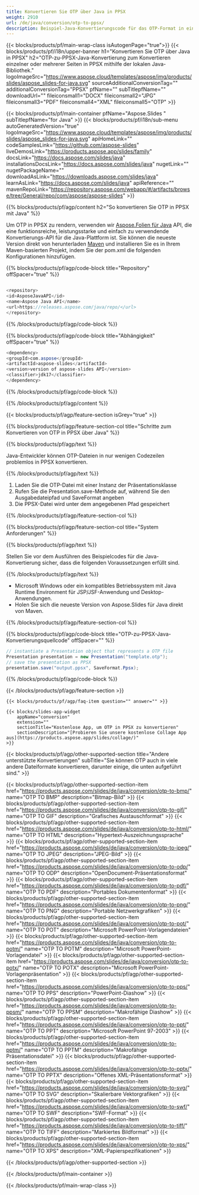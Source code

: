 ```yaml
---
title: Konvertieren Sie OTP über Java in PPSX
weight: 2910
url: /de/java/conversion/otp-to-ppsx/ 
description: Beispiel-Java-Konvertierungscode für das OTP-Format in eine PPSX-Datei. Verwenden Sie diesen Beispielcode, um PowerPoint- und OpenOffice-Präsentationen in PPSX innerhalb einer beliebigen Web- oder Desktop-Java-basierten Anwendung zu exportieren.
---
```


{{< blocks/products/pf/main-wrap-class isAutogenPage="true">}}
{{< blocks/products/pf/i18n/upper-banner h1="Konvertieren Sie OTP über Java in PPSX" h2="OTP-zu-PPSX-Java-Konvertierung zum Konvertieren einzelner oder mehrerer Seiten in PPSX mithilfe der lokalen Java-Bibliothek." logoImageSrc="https://www.aspose.cloud/templates/aspose/img/products/slides/aspose_slides-for-java.svg" sourceAdditionalConversionTag="" additionalConversionTag="PPSX" pfName="" subTitlepfName="" downloadUrl="" fileiconsmall1="DOCX" fileiconsmall2="JPG" fileiconsmall3="PDF" fileiconsmall4="XML" fileiconsmall5="OTP" >}}

{{< blocks/products/pf/main-container pfName="Aspose.Slides " subTitlepfName="for Java" >}}
{{< blocks/products/pf/i18n/sub-menu autoGeneratedVersion="true" logoImageSrc="https://www.aspose.cloud/templates/aspose/img/products/slides/aspose_slides-for-java.svg" apiHomeLink="" codeSamplesLink="https://github.com/aspose-slides" liveDemosLink="https://products.aspose.app/slides/family" docsLink="https://docs.aspose.com/slides/java" installationsDocsLink="https://docs.aspose.com/slides/java" nugetLink="" nugetPackageName="" downloadAsLink="https://downloads.aspose.com/slides/java" learnAsLink="https://docs.aspose.com/slides/java" apiReference="" mavenRepoLink="https://repository.aspose.com/webapp/#/artifacts/browse/tree/General/repo/com/aspose/aspose-slides" >}}

{{% blocks/products/pf/agp/content h2="So konvertieren Sie OTP in PPSX mit Java" %}}

 Um OTP in PPSX zu rendern, verwenden wir
 [Aspose.Folien für Java](https://products.aspose.com/slides/de/java)
 API, die eine funktionsreiche, leistungsstarke und einfach zu verwendende Konvertierungs-API für die Java-Plattform ist. Sie können die neueste Version direkt von herunterladen
 [Maven](https://repository.aspose.com/webapp/#/artifacts/browse/tree/General/repo/com/aspose/aspose-slides)
 und installieren Sie es in Ihrem Maven-basierten Projekt, indem Sie der pom.xml die folgenden Konfigurationen hinzufügen.

{{% blocks/products/pf/agp/code-block title="Repository" offSpacer="true" %}}

```cs

<repository>
<id>AsposeJavaAPI</id>
<name>Aspose Java API</name>
<url>https://releases.aspose.com/java/repo/</url>
</repository>

```

{{% /blocks/products/pf/agp/code-block %}}

{{% blocks/products/pf/agp/code-block title="Abhängigkeit" offSpacer="true" %}}

```cs
<dependency>
<groupId>com.aspose</groupId>
<artifactId>aspose-slides</artifactId>
<version>version of aspose-slides API</version>
<classifier>jdk17</classifier>
</dependency>

```

{{% /blocks/products/pf/agp/code-block %}}

{{% /blocks/products/pf/agp/content %}}

{{< blocks/products/pf/agp/feature-section isGrey="true" >}}

{{% blocks/products/pf/agp/feature-section-col title="Schritte zum Konvertieren von OTP in PPSX über Java" %}}

{{% blocks/products/pf/agp/text %}}

 Java-Entwickler können OTP-Dateien in nur wenigen Codezeilen problemlos in PPSX konvertieren.

{{% /blocks/products/pf/agp/text %}}

1. Laden Sie die OTP-Datei mit einer Instanz der Präsentationsklasse
1. Rufen Sie die Presentation.save-Methode auf, während Sie den Ausgabedateipfad und SaveFormat angeben
1. Die PPSX-Datei wird unter dem angegebenen Pfad gespeichert

{{% /blocks/products/pf/agp/feature-section-col %}}

{{% blocks/products/pf/agp/feature-section-col title="System Anforderungen" %}}

{{% blocks/products/pf/agp/text %}}

 Stellen Sie vor dem Ausführen des Beispielcodes für die Java-Konvertierung sicher, dass die folgenden Voraussetzungen erfüllt sind.

{{% /blocks/products/pf/agp/text %}}

- Microsoft Windows oder ein kompatibles Betriebssystem mit Java Runtime Environment für JSP/JSF-Anwendung und Desktop-Anwendungen.
- Holen Sie sich die neueste Version von Aspose.Slides für Java direkt von Maven.

{{% /blocks/products/pf/agp/feature-section-col %}}

{{% blocks/products/pf/agp/code-block title="OTP-zu-PPSX-Java-Konvertierungsquellcode" offSpacer="" %}}

```cs
// instantiate a Presentation object that represents a OTP file
Presentation presentation = new Presentation("template.otp");
// save the presentation as PPSX
presentation.save("output.ppsx", SaveFormat.Ppsx);   

```

{{% /blocks/products/pf/agp/code-block %}}

{{< /blocks/products/pf/agp/feature-section >}}

    {{< blocks/products/pf/agp/faq-item question="" answer="" >}}
 

<!-- aboutfile Starts -->

<!-- aboutfile Ends -->

    {{< blocks/slides-app-widget 
        appName="conversion"
        extension=""
        sectionTitle="Kostenlose App, um OTP in PPSX zu konvertieren" 
        sectionDescription="[Probieren Sie unsere kostenlose Collage App aus](https://products.aspose.app/slides/collage/)" 
    >}}
    
{{< blocks/products/pf/agp/other-supported-section title="Andere unterstützte Konvertierungen" subTitle="Sie können OTP auch in viele andere Dateiformate konvertieren, darunter einige, die unten aufgeführt sind." >}}

{{< blocks/products/pf/agp/other-supported-section-item href="https://products.aspose.com/slides/de/java/conversion/otp-to-bmp/" name="OTP TO BMP" description="Bitmap-Bild" >}}
{{< blocks/products/pf/agp/other-supported-section-item href="https://products.aspose.com/slides/de/java/conversion/otp-to-gif/" name="OTP TO GIF" description="Grafisches Austauschformat" >}}
{{< blocks/products/pf/agp/other-supported-section-item href="https://products.aspose.com/slides/de/java/conversion/otp-to-html/" name="OTP TO HTML" description="Hypertext-Auszeichnungssprache" >}}
{{< blocks/products/pf/agp/other-supported-section-item href="https://products.aspose.com/slides/de/java/conversion/otp-to-jpeg/" name="OTP TO JPEG" description="JPEG-Bild" >}}
{{< blocks/products/pf/agp/other-supported-section-item href="https://products.aspose.com/slides/de/java/conversion/otp-to-odp/" name="OTP TO ODP" description="OpenDocument-Präsentationsformat" >}}
{{< blocks/products/pf/agp/other-supported-section-item href="https://products.aspose.com/slides/de/java/conversion/otp-to-pdf/" name="OTP TO PDF" description="Portables Dokumentenformat" >}}
{{< blocks/products/pf/agp/other-supported-section-item href="https://products.aspose.com/slides/de/java/conversion/otp-to-png/" name="OTP TO PNG" description="Portable Netzwerkgrafiken" >}}
{{< blocks/products/pf/agp/other-supported-section-item href="https://products.aspose.com/slides/de/java/conversion/otp-to-pot/" name="OTP TO POT" description="Microsoft PowerPoint-Vorlagendateien" >}}
{{< blocks/products/pf/agp/other-supported-section-item href="https://products.aspose.com/slides/de/java/conversion/otp-to-potm/" name="OTP TO POTM" description="Microsoft PowerPoint-Vorlagendatei" >}}
{{< blocks/products/pf/agp/other-supported-section-item href="https://products.aspose.com/slides/de/java/conversion/otp-to-potx/" name="OTP TO POTX" description="Microsoft PowerPoint-Vorlagenpräsentation" >}}
{{< blocks/products/pf/agp/other-supported-section-item href="https://products.aspose.com/slides/de/java/conversion/otp-to-pps/" name="OTP TO PPS" description="PowerPoint-Diashow" >}}
{{< blocks/products/pf/agp/other-supported-section-item href="https://products.aspose.com/slides/de/java/conversion/otp-to-ppsm/" name="OTP TO PPSM" description="Makrofähige Diashow" >}}
{{< blocks/products/pf/agp/other-supported-section-item href="https://products.aspose.com/slides/de/java/conversion/otp-to-ppt/" name="OTP TO PPT" description="Microsoft PowerPoint 97-2003" >}}
{{< blocks/products/pf/agp/other-supported-section-item href="https://products.aspose.com/slides/de/java/conversion/otp-to-pptm/" name="OTP TO PPTM" description="Makrofähige Präsentationsdatei" >}}
{{< blocks/products/pf/agp/other-supported-section-item href="https://products.aspose.com/slides/de/java/conversion/otp-to-pptx/" name="OTP TO PPTX" description="Offenes XML-Präsentationsformat" >}}
{{< blocks/products/pf/agp/other-supported-section-item href="https://products.aspose.com/slides/de/java/conversion/otp-to-svg/" name="OTP TO SVG" description="Skalierbare Vektorgrafiken" >}}
{{< blocks/products/pf/agp/other-supported-section-item href="https://products.aspose.com/slides/de/java/conversion/otp-to-swf/" name="OTP TO SWF" description="SWF-Format" >}}
{{< blocks/products/pf/agp/other-supported-section-item href="https://products.aspose.com/slides/de/java/conversion/otp-to-tiff/" name="OTP TO TIFF" description="Markiertes Bildformat" >}}
{{< blocks/products/pf/agp/other-supported-section-item href="https://products.aspose.com/slides/de/java/conversion/otp-to-xps/" name="OTP TO XPS" description="XML-Papierspezifikationen" >}}

{{< /blocks/products/pf/agp/other-supported-section >}}

{{< /blocks/products/pf/main-container >}}
    
{{< /blocks/products/pf/main-wrap-class >}}